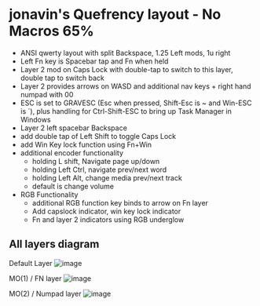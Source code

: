 # jonavin's Quefrency layout - No Macros 65%

- ANSI qwerty layout with split Backspace, 1.25 Left mods, 1u right
- Left Fn key is Spacebar tap and Fn when held
- Layer 2 mod on Caps Lock with double-tap to switch to this layer, double tap to switch back
- Layer 2 provides arrows on WASD and additional nav keys + right hand numpad with 00
- ESC is set to GRAVESC (Esc when pressed, Shift-Esc is ~  and Win-ESC is `), plus handling for Ctrl-Shift-ESC to bring up Task Manager in Windows 
- Layer 2 left spacebar Backspace
- add double tap of Left Shift to toggle Caps Lock
- add Win Key lock function using Fn+Win
- additional encoder functionality
    - holding L shift, Navigate page up/down
    - holding Left Ctrl, navigate prev/next word
    - holding Left Alt, change media prev/next track
    - default is change volume
- RGB Functionality
    - additional RGB function key binds to arrow on Fn layer
    - Add capslock indicator, win key lock indicator
    - Fn and layer 2 indicators using RGB underglow

## All layers diagram

Default Layer
![image](https://user-images.githubusercontent.com/71780717/127251683-ad445b40-95a9-4d2a-b164-a96f3a13464e.png)

MO(1) / FN layer
![image](https://user-images.githubusercontent.com/71780717/127251736-047f2f73-dfff-4fcc-bf0e-a5378e2fee08.png)

MO(2) / Numpad layer
![image](https://user-images.githubusercontent.com/71780717/127251985-4f564a56-8836-4db0-9cbd-ec859755a8d9.png)
